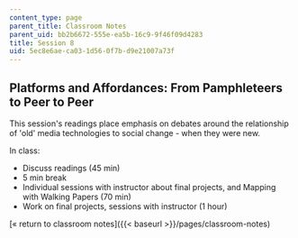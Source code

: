 ```yaml
---
content_type: page
parent_title: Classroom Notes
parent_uid: bb2b6672-555e-ea5b-16c9-9f46f09d4283
title: Session 8
uid: 5ec8e6ae-ca03-1d56-0f7b-d9e21007a73f
---
```


Platforms and Affordances: From Pamphleteers to Peer to Peer
------------------------------------------------------------

This session's readings place emphasis on debates around the relationship of 'old' media technologies to social change - when they were new.

In class:

*   Discuss readings (45 min)
*   5 min break
*   Individual sessions with instructor about final projects, and Mapping with Walking Papers (70 min)
*   Work on final projects, sessions with instructor (1 hour)

[« return to classroom notes]({{< baseurl >}}/pages/classroom-notes)